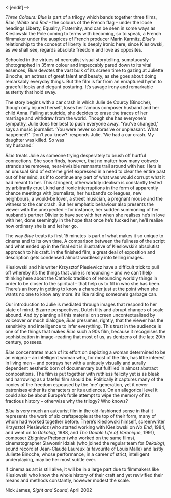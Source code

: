<![endif]-->

_Three Colours: Blue_ is part of a trilogy which bands together three films, _Blue_, _White_ and _Red_ – the colours of the French flag – under the loose headings Liberty, Equality, Fraternity, and can be seen in some ways as Kieslowski the Pole coming to terms with becoming, so to speak, a French filmmaker under the auspices of French producer Marin Karmitz. _Blue_’s relationship to the concept of liberty is deeply ironic here, since Kieslowski, as we shall see, regards absolute freedom and love as opposites.

Schooled in the virtues of neorealist visual storytelling, sumptuously photographed in 35mm colour and impeccably pared down to its vital essences, _Blue_ devotes the vast bulk of its screen time to gazing at Juliette Binoche, an actress of great talent and beauty, as she goes about doing remarkably everyday things. But the film is far from an enraptured hymn to graceful looks and elegant posturing. It’s savage irony and remarkable austerity that hold sway.

The story begins with a car crash in which Julie de Courcy (Binoche), though only injured herself, loses her famous composer husband and her child Anna. Failing at suicide, she decides to erase the traces of her marriage and withdraw from the world. Though she has everyone’s sympathy, Julie does her best to push everyone away. ‘You’ve changed,’ says a music journalist. ‘You were never so abrasive or unpleasant. What happened?’ ‘Don’t you know?’ responds Julie. ‘We had a car crash. My daughter was killed. So was  
my husband.’

_Blue_ treats Julie as someone trying desperately to brush off hurtful connections. She soon finds, however, that no matter how many cobweb strands she removes, near-invisible remnants trail around with her. Hers is an unusual kind of extreme grief expressed in a need to clear the entire past out of her mind, as if to continue any part of what was would corrupt what it had meant to her. This stringent, otherworldly idealism is constantly tested by arbitrarily cruel, kind and ironic interruptions in the form of apparently chance meetings with journalists, her husband’s colleagues, new neighbours, a would-be lover, a street musician, a pregnant mouse and the witness to the car crash. But her emphatic behaviour also presents the viewer with the unexpected – for instance, her sudden summoning of her husband’s partner Olivier to have sex with her when she realises he’s in love with her, done seemingly in the hope that once he’s fucked her, he’ll realise how ordinary she is and let her go.

The way _Blue_ treats its first 15 minutes is part of what makes it so unique to cinema and to its own time. A comparison between the fullness of the script and what ended up in the final edit is illustrative of Kieslowski’s absolutist approach to his craft. In the finished film, a great deal of exposition and description gets condensed almost wordlessly into telling images.

Kieslowski and his writer Krzysztof Piesiewicz have a difficult trick to pull off whereby it’s the things that Julie is renouncing – and we can’t help thinking here about the Catholic tradition of renouncing worldly things in order to be closer to the spiritual – that help us to fill in who she has been. There’s an irony in getting to know a character just at the point when she wants no one to know any more: it’s like raiding someone’s garbage can.

Our introduction to Julie is mediated through images that respond to her state of mind. Bizarre perspectives, Dutch tilts and abrupt changes of scale abound. And by planting all this material on screen uncontextualised by voiceover or much dialogue, _Blue_ presumes, rightly, that the viewer has the sensitivity and intelligence to infer everything. This trust in the audience is one of the things that makes _Blue_ such a 90s film, because it recognises the sophistication in image-reading that most of us, as denizens of the late 20th century, possess.

_Blue_ concentrates much of its effort on depicting a woman determined to be an enigma – an intelligent woman who, for most of the film, has little interest in living men – and portrays her with a uniquely visually and aurally dependent aesthetic born of documentary but fulfilled in almost abstract compositions. The film is put together with ruthless felicity yet is as bleak and harrowing as a fateful film should be. Politically it captures many of the ironies of the freedom espoused by the ‘me’ generation, yet it never patronises either its characters or its audiences. On an allegorical level it could also be about Europe’s futile attempt to wipe the memory of its fractious history – otherwise why the trilogy? Who knows?

_Blue_ is very much an auteurist film in the old-fashioned sense in that it represents the work of six craftspeople at the top of their form, many of whom had worked together before. There’s Kieslowski himself, screenwriter Krzysztof Piesiewicz (who started working with Kieslowski on _No End_, 1984, and went on to _Dekalog_, 1988, and _The Double Life of Véronique_, 1991), composer Zbigniew Preisner (who worked on the same films), cinematographer Slawomir Idziak (who joined the regular team for _Dekalog_), sound recordist Jean-Claude Laureux (a favourite of Louis Malle) and lastly Juliette Binoche, whose performance, in a career of strict, intelligent underplaying, may be her most subtle ever.

If cinema as art is still alive, it will be in a large part due to filmmakers like Kieslowski who know the whole history of their craft and yet revivified their means and methods constantly, however modest the scale.

Nick James, _Sight and Sound_, April 2002


<!--stackedit_data:
eyJoaXN0b3J5IjpbLTE5NjIyOTU4OTFdfQ==
-->